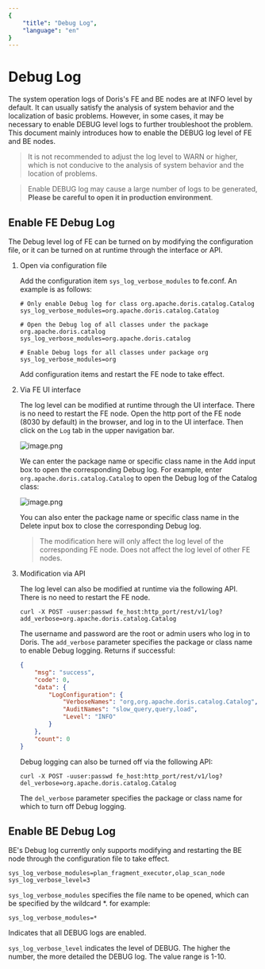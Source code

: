 ```yaml
---
{
    "title": "Debug Log",
    "language": "en"
}
---
```


# Debug Log

The system operation logs of Doris's FE and BE nodes are at INFO level by default. It can usually satisfy the analysis of system behavior and the localization of basic problems. However, in some cases, it may be necessary to enable DEBUG level logs to further troubleshoot the problem. This document mainly introduces how to enable the DEBUG log level of FE and BE nodes.

> It is not recommended to adjust the log level to WARN or higher, which is not conducive to the analysis of system behavior and the location of problems.

>Enable DEBUG log may cause a large number of logs to be generated, **Please be careful to open it in production environment**.

## Enable FE Debug Log

The Debug level log of FE can be turned on by modifying the configuration file, or it can be turned on at runtime through the interface or API.

1. Open via configuration file

   Add the configuration item `sys_log_verbose_modules` to fe.conf. An example is as follows:

   ```text
   # Only enable Debug log for class org.apache.doris.catalog.Catalog
   sys_log_verbose_modules=org.apache.doris.catalog.Catalog
   
   # Open the Debug log of all classes under the package org.apache.doris.catalog
   sys_log_verbose_modules=org.apache.doris.catalog
   
   # Enable Debug logs for all classes under package org
   sys_log_verbose_modules=org
   ```

   Add configuration items and restart the FE node to take effect.

2. Via FE UI interface

   The log level can be modified at runtime through the UI interface. There is no need to restart the FE node. Open the http port of the FE node (8030 by default) in the browser, and log in to the UI interface. Then click on the `Log` tab in the upper navigation bar.

   ![image.png](https://bce.bdstatic.com/doc/BaiduDoris/DORIS/image_f87b8c1.png)

   We can enter the package name or specific class name in the Add input box to open the corresponding Debug log. For example, enter `org.apache.doris.catalog.Catalog` to open the Debug log of the Catalog class:

   ![image.png](https://bce.bdstatic.com/doc/BaiduDoris/DORIS/image_f0d4a23.png)

   You can also enter the package name or specific class name in the Delete input box to close the corresponding Debug log.

   > The modification here will only affect the log level of the corresponding FE node. Does not affect the log level of other FE nodes.

3. Modification via API

   The log level can also be modified at runtime via the following API. There is no need to restart the FE node.

   ```shell
   curl -X POST -uuser:passwd fe_host:http_port/rest/v1/log?add_verbose=org.apache.doris.catalog.Catalog
   ```

   The username and password are the root or admin users who log in to Doris. The `add_verbose` parameter specifies the package or class name to enable Debug logging. Returns if successful:

   ```json
   {
       "msg": "success",
       "code": 0,
       "data": {
           "LogConfiguration": {
               "VerboseNames": "org,org.apache.doris.catalog.Catalog",
               "AuditNames": "slow_query,query,load",
               "Level": "INFO"
           }
       },
       "count": 0
   }
   ```

   Debug logging can also be turned off via the following API:

   ```shell
   curl -X POST -uuser:passwd fe_host:http_port/rest/v1/log?del_verbose=org.apache.doris.catalog.Catalog
   ```

   The `del_verbose` parameter specifies the package or class name for which to turn off Debug logging.

## Enable BE Debug Log

BE's Debug log currently only supports modifying and restarting the BE node through the configuration file to take effect.

```text
sys_log_verbose_modules=plan_fragment_executor,olap_scan_node
sys_log_verbose_level=3
```

`sys_log_verbose_modules` specifies the file name to be opened, which can be specified by the wildcard *. for example:

```text
sys_log_verbose_modules=*
```

Indicates that all DEBUG logs are enabled.

`sys_log_verbose_level` indicates the level of DEBUG. The higher the number, the more detailed the DEBUG log. The value range is 1-10.
